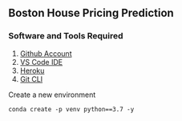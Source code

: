 ## Boston House Pricing Prediction

### Software and Tools Required

1. [Github Account](https://github.com)
2. [VS Code IDE](https://code.visualstudio.com)
3. [Heroku](https://heroku.com)
4. [Git CLI](https://git-scm.com/book/en/v2/Getting-Started-The-Command-Line)

Create a new environment
```
conda create -p venv python==3.7 -y
```